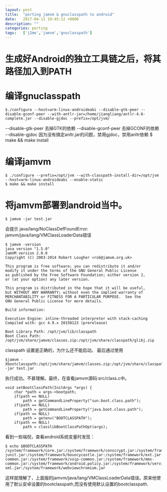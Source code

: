 ```yaml
---
layout:	post
title:	"porting jamvm & gnuclasspath to android"
date:	2017-04-11 19:45:12 +0800
description: ""
categories:	porting
tags:	['j2me','jamvm','gnuclasspath']
---
```

# 生成好Android的独立工具链之后，将其路径加入到PATH
# 编译gnuclasspath
    $./configure --host=arm-linux-androideabi --disable-gtk-peer --disable-gconf-peer --with-antlr-jar=/home/jiangliang/antlr-4.6-complete.jar --disable-gjdoc --prefix=/opt/jvm/
--disable-gtk-peer 去掉GTK的依赖
--disable-gconf-peer 去掉GCONF的依赖
--disable-gjdoc 因为没有搞定anltr.jar的问题，禁用gjdoc，禁用anltr依赖
    $ make && make install
# 编译jamvm
    $ ./configure --prefix=/opt/jvm --with-classpath-install-dir=/opt/jvm --host=arm-linux-androideabi --enable-static
    $ make && make install

# 将jamvm部署到android当中。
    $ jamvm -jar test.jar
会提示
java/lang/NoClassDefFoundError: jamvm/java/lang/VMClassLoaderData错误
    
    $ jamvm -version
    java version "1.5.0"
    JamVM version 2.0.0
    Copyright (C) 2003-2014 Robert Lougher <rob@jamvm.org.uk>
    
    This program is free software; you can redistribute it and/or
    modify it under the terms of the GNU General Public License
    as published by the Free Software Foundation; either version 2,
    or (at your option) any later version.
    
    This program is distributed in the hope that it will be useful,
    but WITHOUT ANY WARRANTY; without even the implied warranty of
    MERCHANTABILITY or FITNESS FOR A PARTICULAR PURPOSE.  See the
    GNU General Public License for more details.
    
    Build information:
    
    Execution Engine: inline-threaded interpreter with stack-caching
    Compiled with: gcc 4.9.x 20150123 (prerelease)
    
    Boot Library Path: /opt/jvm/lib/classpath
    Boot Class Path: /opt/jvm/share/jamvm/classes.zip:/opt/jvm/share/classpath/glibj.zip

classpath 设置是正确的，为什么还不能启动。
最后通过使用

    $jamvm -Xbootclasspath:/opt/jvm/share/jamvm/classes.zip:/opt/jvm/share/classpath/glibj.zip -jar test.jar
    
执行成功。不甚理解。最终，在查看jamvm源码:src/class.c中。

    void setBootClassPath(InitArgs *args) {
        char *path = args->bootpath;
        if(path == NULL)
            path = getCommandLineProperty("sun.boot.class.path");
        if(path == NULL)
            path = getCommandLineProperty("java.boot.class.path");
        if(path == NULL)
            path = getenv("BOOTCLASSPATH");
        if(path == NULL)
            path = classlibBootClassPathOpt(args);
            
看到一些端倪，查看android系统变量时发现：

    $ echo $BOOTCLASSPATH
    /system/framework/core.jar:/system/framework/conscrypt.jar:/system/framework/okhttp.jar:/system/framework/core-junit.jar:/system/framework/bouncycastle.jar:/system/framework/ext.jar:/system/framework/framework.jar:/system/framework/framework2.jar:/system/framework/telephony-common.jar:/system/framework/voip-common.jar:/system/framework/mms-common.jar:/system/framework/android.policy.jar:/system/framework/services.jar:/system/framework/apache-xml.jar:/system/framework/webviewchromium.jar

这样就理解了，上面报的jamvm/java/lang/VMClassLoaderData错误。原来他使用了默认安卓设置的bootclasspath,而没有使用默认设置的bootclasspath.